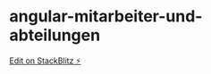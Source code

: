 # angular-mitarbeiter-und-abteilungen

[Edit on StackBlitz ⚡️](https://stackblitz.com/edit/angular-mitarbeiter-und-abteilungen)
